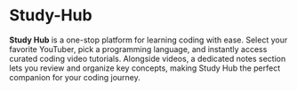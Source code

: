 # Study-Hub
**Study Hub** is a one-stop platform for learning coding with ease. Select your favorite YouTuber, pick a programming language, and instantly access curated coding video tutorials. Alongside videos, a dedicated notes section lets you review and organize key concepts, making Study Hub the perfect companion for your coding journey.
